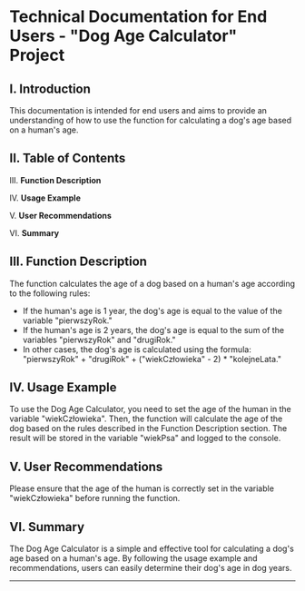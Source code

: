 # Technical Documentation for End Users - "Dog Age Calculator" Project

## I. Introduction

This documentation is intended for end users and aims to provide an understanding of how to use the function for calculating a dog's age based on a human's age.

## II. Table of Contents

III. **Function Description**

IV. **Usage Example**

V. **User Recommendations**

VI. **Summary**

## III. Function Description

The function calculates the age of a dog based on a human's age according to the following rules:

- If the human's age is 1 year, the dog's age is equal to the value of the variable "pierwszyRok."
- If the human's age is 2 years, the dog's age is equal to the sum of the variables "pierwszyRok" and "drugiRok."
- In other cases, the dog's age is calculated using the formula: "pierwszyRok" + "drugiRok" + ("wiekCzłowieka" - 2) * "kolejneLata."

## IV. Usage Example

To use the Dog Age Calculator, you need to set the age of the human in the variable "wiekCzłowieka". Then, the function will calculate the age of the dog based on the rules described in the Function Description section. The result will be stored in the variable "wiekPsa" and logged to the console.

## V. User Recommendations

Please ensure that the age of the human is correctly set in the variable "wiekCzłowieka" before running the function.

## VI. Summary

The Dog Age Calculator is a simple and effective tool for calculating a dog's age based on a human's age. By following the usage example and recommendations, users can easily determine their dog's age in dog years.

---